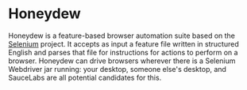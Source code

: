 # Honeydew

Honeydew is a feature-based browser automation suite based on the
[Selenium](http://www.seleniumhq.org) project. It accepts as input a
feature file written in structured English and parses that file for
instructions for actions to perform on a browser. Honeydew can drive
browsers wherever there is a Selenium Webdriver jar running: your
desktop, someone else's desktop, and SauceLabs are all potential
candidates for this.
